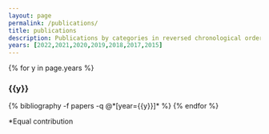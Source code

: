 ```yaml
---
layout: page
permalink: /publications/
title: publications
description: Publications by categories in reversed chronological order. Generated by jekyll-scholar.
years: [2022,2021,2020,2019,2018,2017,2015]
---
```

{% for y in page.years %}
  <h3 class="year">{{y}}</h3>
  {% bibliography -f papers -q @*[year={{y}}]* %}
{% endfor %}

*Equal contribution
